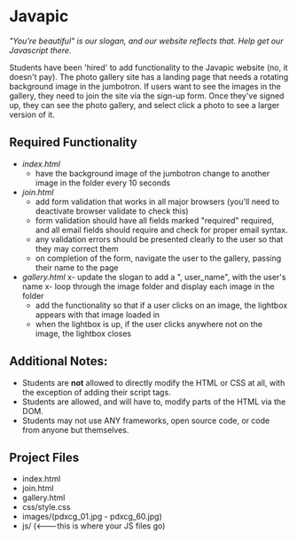 # Javapic
_"You're beautiful" is our slogan, and our website reflects that. Help get our Javascript there._

Students have been 'hired' to add functionality to the Javapic website (no, it doesn't pay). The photo gallery site has a landing page that needs a rotating background image in the jumbotron. If users want to see the images in the gallery, they need to join the site via the sign-up form. Once they've signed up, they can see the photo gallery, and select click a photo to see a larger version of it.

## Required Functionality
- _index.html_
  - have the background image of the jumbotron change to another image in the folder every 10 seconds
- _join.html_
  - add form validation that works in all major browsers (you'll need to deactivate browser validate to check this)
  - form validation should have all fields marked "required" required, and all email fields should require and check for proper email syntax.
  - any validation errors should be presented clearly to the user so that they may correct them
  - on completion of the form, navigate the user to the gallery, passing their name to the page
- _gallery.html_
  x- update the slogan to add a ", user_name", with the user's name
  x- loop through the image folder and display each image in the folder
  - add the functionality so that if a user clicks on an image, the lightbox appears with that image loaded in
  - when the lightbox is up, if the user clicks anywhere not on the image, the lightbox closes

## Additional Notes:
- Students are **not** allowed to directly modify the HTML or CSS at all, with the exception of adding their script tags.
- Students are allowed, and will have to, modify parts of the HTML via the DOM.
- Students may not use ANY frameworks, open source code, or code from anyone but themselves.

## Project Files
- index.html
- join.html
- gallery.html
- css/style.css
- images/(pdxcg_01.jpg - pdxcg_60.jpg)
- js/ (<---this is where your JS files go)
